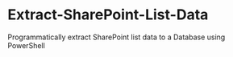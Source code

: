 # Extract-SharePoint-List-Data
Programmatically extract SharePoint list data to a Database using PowerShell
